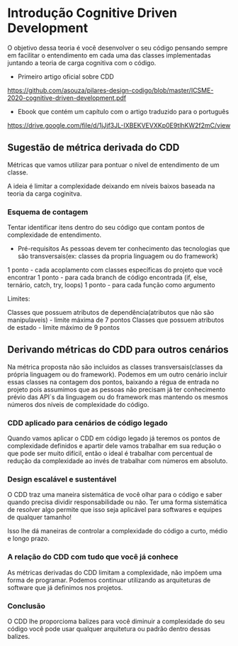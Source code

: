 # Introdução Cognitive Driven Development

O objetivo dessa teoria é você desenvolver o seu código pensando sempre em facilitar o entendimento em cada uma das classes implementadas juntando a teoria de carga cognitiva com o código.

+ Primeiro artigo oficial sobre CDD

https://github.com/asouza/pilares-design-codigo/blob/master/ICSME-2020-cognitive-driven-development.pdf

+ Ebook que contém um capítulo com o artigo traduzido para o português

https://drive.google.com/file/d/1jJjf3JL-IXBEKVEVXKp0E9tlhKW2f2mC/view

## Sugestão de métrica derivada do CDD

Métricas que vamos utilizar para pontuar o nível de entendimento de um classe.

A ideia é limitar a complexidade deixando em níveis baixos baseada na teoria da carga coginitva.

### Esquema de contagem

Tentar identificar itens dentro do seu código que contam pontos de complexidade de entendimento.

- Pré-requisitos
As pessoas devem ter conhecimento das tecnologias que são transversais(ex: classes da propria linguagem ou do framework)

1 ponto - cada acoplamento com classes específicas do projeto que você encontrar
1 ponto - para cada branch de código encontrada (if, else, ternário, catch, try, loops) 
1 ponto - para cada função como argumento

Limites:

Classes que possuem atributos de dependência(atributos que não são manipulaveis) - limite máxima de 7 pontos
Classes que possuem atributos de estado - limite máximo de 9 pontos

## Derivando métricas do CDD para outros cenários

Na métrica proposta não são incluidos as classes transversais(classes da própria linguagem ou do framework). Podemos em um outro cenário incluir essas classes na contagem dos pontos, baixando a régua de entrada no projeto pois assumimos que as pessoas não precisam já ter conhecimento prévio das API´s da linguagem ou do framework mas mantendo os mesmos números dos níveis de complexidade do código.

### CDD aplicado para cenários de código legado

Quando vamos aplicar o CDD em código legado já teremos os pontos de complexidade definidos e apartir dele vamos trabalhar em sua redução o que pode ser muito difícil, então o ideal é trabalhar com percentual de redução da complexidade ao invés de trabalhar com números em absoluto.

### Design escalável e sustentável

O CDD traz uma maneira sistemática de você olhar para o código e saber quando precisa dividir responsabilidade ou não. Ter uma forma sistemática de resolver algo permite que isso seja aplicável para softwares e equipes de qualquer tamanho!

Isso lhe dá maneiras de controlar a complexidade do código a curto, médio e longo prazo.

### A relação do CDD com tudo que você já conhece

As métricas derivadas do CDD limitam a complexidade, não impõem uma forma de programar. Podemos continuar utilizando as arquiteturas de software que já definimos nos projetos.  

### Conclusão

O CDD lhe proporcioma balizes para você diminuir a complexidade do seu código você pode usar qualquer arquitetura ou padrão dentro dessas balizes.